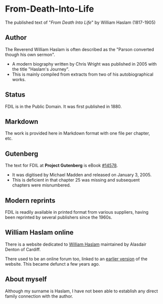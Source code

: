 # From-Death-Into-Life
The published text of "_From Death Into Life_" by William Haslam (1817-1905)

## Author
The Reverend William Haslam is often described as the "Parson converted though his own sermon". 
* A modern biography written by Chris Wright was published in 2005 with the title "Haslam's Journey".
* This is mainly compiled from extracts from two of his autobiographical works.

## Status
FDIL is in the Public Domain. It was first published in 1880.

## Markdown
The work is provided here in Markdown format with one file per chapter, etc.

## Gutenberg
The text for FDIL at **Project Gutenberg** is eBook [#14578](http://www.gutenberg.net/1/4/5/7/14578/).
* It was digitised by Michael Madden and released on January 3, 2005. 
* This is deficient in that chapter 25 was missing and subsequent chapters were misnumbered.

## Modern reprints
FDIL is readily available in printed format from various suppliers, having been reprinted by several publishers since the 1960s.

## William Haslam online
There is a website dedicated to [William Haslam](http://williamhaslam.org) maintained by Alasdair Denton of Cardiff.

There used to be an online forum too, linked to an [earlier version](https://web.archive.org/web/20110929014844/http://www.williamhaslam.org/) of the website. This became defunct a few years ago.

## About myself
Although my surname is Haslam, I have not been able to establish any direct family connection with the author.
